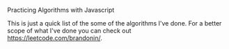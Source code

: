 Practicing Algorithms with Javascript

This is just a quick list of the some of the algorithms I've done. For a better scope of what I've done you can check out https://leetcode.com/brandonin/.
